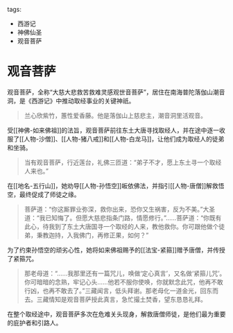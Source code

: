 tags:
  - 西游记
  - 神佛仙圣
  - 观音菩萨

# 观音菩萨

观音菩萨，全称“大慈大悲救苦救难灵感观世音菩萨”，居住在南海普陀落伽山潮音洞，是《西游记》中推动取经事业的关键神祇。

> 兰心欣紫竹，蕙性爱香藤。他是落伽山上慈悲主，潮音洞里活观音。

受[[神佛-如来佛祖]]的法旨，观音菩萨前往东土大唐寻找取经人，并在途中逐一收服了[[人物-沙僧]]、[[人物-猪八戒]]和[[人物-白龙马]]，让他们成为取经人的徒弟和坐骑。

> 当有观音菩萨，行近莲台，礼佛三匝道：“弟子不才，愿上东土寻一个取经人来也。”

在[[地名-五行山]]，她劝导[[人物-孙悟空]]皈依佛法，并指引[[人物-唐僧]]解救悟空，最终促成了师徒之缘。

> 菩萨道：“你这厮罪业弥深，救你出来，恐你又生祸害，反为不美。”大圣道：“我已知悔了。但愿大慈悲指条门路，情愿修行。”……菩萨道：“你既有此心，待我到了东土大唐国寻一个取经的人来，教他救你。你可跟他做个徒弟，秉教迦持，入我佛门，再修正果，如何？”

为了约束孙悟空的顽劣心性，她将如来佛祖赐予的[[法宝-紧箍]]赠予唐僧，并传授了紧箍咒。

> 那老母道：“……我那里还有一篇咒儿，唤做‘定心真言’，又名做‘紧箍儿咒’。你可暗暗的念熟，牢记心头……他若不服你使唤，你就默念此咒，他再不敢行凶，也再不敢去了。”三藏闻言，低头拜谢。那老母化一道金光，回东而去。三藏情知是观音菩萨授此真言，急忙撮土焚香，望东恳恳礼拜。

在整个取经途中，观音菩萨多次在危难关头现身，解救唐僧师徒，是他们最为重要的庇护者和引路人。
